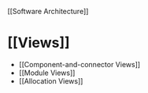[[Software Architecture]]

# [[Views]]
- [[Component-and-connector Views]]
- [[Module Views]]
- [[Allocation Views]]
